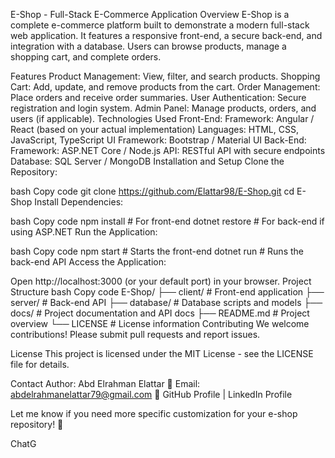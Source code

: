 E-Shop - Full-Stack E-Commerce Application
Overview
E-Shop is a complete e-commerce platform built to demonstrate a modern full-stack web application. It features a responsive front-end, a secure back-end, and integration with a database. Users can browse products, manage a shopping cart, and complete orders.

Features
Product Management: View, filter, and search products.
Shopping Cart: Add, update, and remove products from the cart.
Order Management: Place orders and receive order summaries.
User Authentication: Secure registration and login system.
Admin Panel: Manage products, orders, and users (if applicable).
Technologies Used
Front-End:
Framework: Angular / React (based on your actual implementation)
Languages: HTML, CSS, JavaScript, TypeScript
UI Framework: Bootstrap / Material UI
Back-End:
Framework: ASP.NET Core / Node.js
API: RESTful API with secure endpoints
Database: SQL Server / MongoDB
Installation and Setup
Clone the Repository:

bash
Copy code
git clone https://github.com/Elattar98/E-Shop.git
cd E-Shop
Install Dependencies:

bash
Copy code
npm install  # For front-end
dotnet restore  # For back-end if using ASP.NET
Run the Application:

bash
Copy code
npm start  # Starts the front-end
dotnet run  # Runs the back-end API
Access the Application:

Open http://localhost:3000 (or your default port) in your browser.
Project Structure
bash
Copy code
E-Shop/
  ├── client/               # Front-end application
  ├── server/               # Back-end API
  ├── database/             # Database scripts and models
  ├── docs/                 # Project documentation and API docs
  ├── README.md             # Project overview
  └── LICENSE               # License information
Contributing
We welcome contributions! Please submit pull requests and report issues.

License
This project is licensed under the MIT License - see the LICENSE file for details.

Contact
Author: Abd Elrahman Elattar
📧 Email: abdelrahmanelattar79@gmail.com
🔗 GitHub Profile | LinkedIn Profile

Let me know if you need more specific customization for your e-shop repository! 🚀











ChatG
